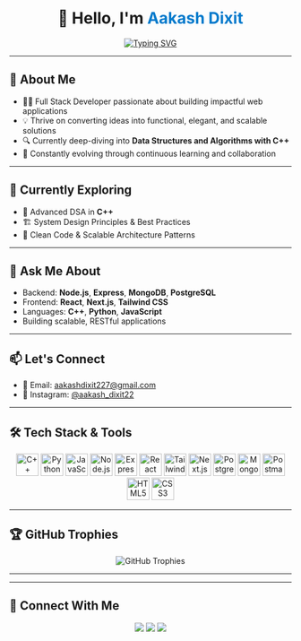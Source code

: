 <h1 align="center">👋 Hello, I'm <span style="color:#007acc">Aakash Dixit</span></h1>

<p align="center">
  <a href="https://github.com/aakashdixit22">
    <img src="https://readme-typing-svg.demolab.com?font=Fira+Code&size=24&pause=1000&center=true&vCenter=true&width=550&lines=Full+Stack+Developer;Node.js+%7C+Python+%7C+C%2B%2B+Enthusiast;Crafting+Intelligent+Solutions+%F0%9F%92%A1;Turn+Ideas+into+Reality+with+Code+%F0%9F%9A%80" alt="Typing SVG" />
  </a>
</p>

---

## 🚀 About Me

- 🧑‍💻 Full Stack Developer passionate about building impactful web applications  
- 💡 Thrive on converting ideas into functional, elegant, and scalable solutions  
- 🔍 Currently deep-diving into **Data Structures and Algorithms with C++**  
- 🔄 Constantly evolving through continuous learning and collaboration  

---

## 🌱 Currently Exploring

- 🔧 Advanced DSA in **C++**
- 🏗️ System Design Principles & Best Practices
- 🧼 Clean Code & Scalable Architecture Patterns

---

## 💬 Ask Me About

- Backend: **Node.js**, **Express**, **MongoDB**, **PostgreSQL**
- Frontend: **React**, **Next.js**, **Tailwind CSS**
- Languages: **C++**, **Python**, **JavaScript**
- Building scalable, RESTful applications

---

## 📫 Let's Connect

- 📧 Email: [aakashdixit227@gmail.com](mailto:aakashdixit227@gmail.com)  
- 📸 Instagram: [@aakash_dixit22](https://instagram.com/aakash_dixit22)

---

## 🛠️ Tech Stack & Tools

<p align="center">
  <img src="https://cdn.jsdelivr.net/gh/devicons/devicon/icons/cplusplus/cplusplus-original.svg" width="40" height="40" alt="C++"/>
  <img src="https://cdn.jsdelivr.net/gh/devicons/devicon/icons/python/python-original.svg" width="40" height="40" alt="Python"/>
  <img src="https://cdn.jsdelivr.net/gh/devicons/devicon/icons/javascript/javascript-original.svg" width="40" height="40" alt="JavaScript"/>
  <img src="https://cdn.jsdelivr.net/gh/devicons/devicon/icons/nodejs/nodejs-original-wordmark.svg" width="40" height="40" alt="Node.js"/>
  <img src="https://cdn.jsdelivr.net/gh/devicons/devicon/icons/express/express-original-wordmark.svg" width="40" height="40" alt="ExpressJS"/>
  <img src="https://cdn.jsdelivr.net/gh/devicons/devicon/icons/react/react-original-wordmark.svg" width="40" height="40" alt="React"/>
  <img src="https://www.vectorlogo.zone/logos/tailwindcss/tailwindcss-icon.svg" width="40" height="40" alt="Tailwind CSS"/>
  <img src="https://cdn.jsdelivr.net/gh/devicons/devicon/icons/nextjs/nextjs-original-wordmark.svg" width="40" height="40" alt="Next.js"/>
  <img src="https://cdn.jsdelivr.net/gh/devicons/devicon/icons/postgresql/postgresql-original-wordmark.svg" width="40" height="40" alt="PostgreSQL"/>
  <img src="https://cdn.jsdelivr.net/gh/devicons/devicon/icons/mongodb/mongodb-original-wordmark.svg" width="40" height="40" alt="MongoDB"/>
  <img src="https://www.vectorlogo.zone/logos/getpostman/getpostman-icon.svg" width="40" height="40" alt="Postman"/>
  <img src="https://cdn.jsdelivr.net/gh/devicons/devicon/icons/html5/html5-original-wordmark.svg" width="40" height="40" alt="HTML5"/>
  <img src="https://cdn.jsdelivr.net/gh/devicons/devicon/icons/css3/css3-original-wordmark.svg" width="40" height="40" alt="CSS3"/>
</p>

---

## 🏆 GitHub Trophies

<p align="center">
  <img src="https://github-profile-trophy.vercel.app/?username=aakashdixit22&theme=algolia&no-bg=true&no-frame=true&margin-w=10" alt="GitHub Trophies" />
</p>

---



---

## 🔗 Connect With Me

<p align="center">
  <a href="mailto:aakashdixit227@gmail.com"><img src="https://img.shields.io/badge/Gmail-D14836?style=for-the-badge&logo=gmail&logoColor=white"/></a>
  <a href="https://github.com/aakashdixit22"><img src="https://img.shields.io/badge/GitHub-100000?style=for-the-badge&logo=github&logoColor=white"/></a>
  <a href="https://instagram.com/aakash_dixit22"><img src="https://img.shields.io/badge/Instagram-E4405F?style=for-the-badge&logo=instagram&logoColor=white"/></a>
</p>
